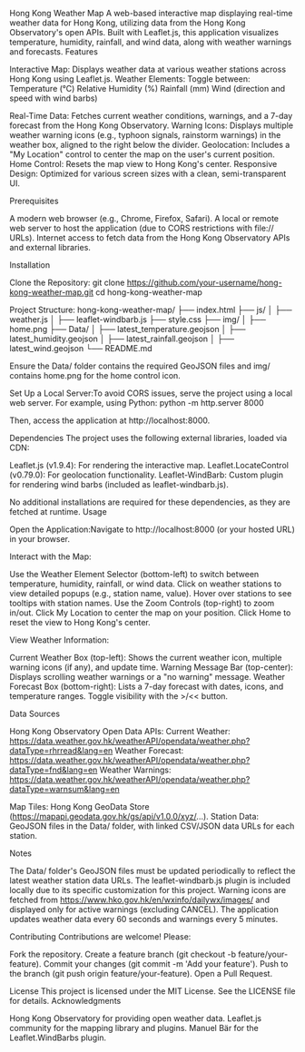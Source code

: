 Hong Kong Weather Map
A web-based interactive map displaying real-time weather data for Hong Kong, utilizing data from the Hong Kong Observatory's open APIs. Built with Leaflet.js, this application visualizes temperature, humidity, rainfall, and wind data, along with weather warnings and forecasts.
Features

Interactive Map: Displays weather data at various weather stations across Hong Kong using Leaflet.js.
Weather Elements: Toggle between:
Temperature (°C)
Relative Humidity (%)
Rainfall (mm)
Wind (direction and speed with wind barbs)


Real-Time Data: Fetches current weather conditions, warnings, and a 7-day forecast from the Hong Kong Observatory.
Warning Icons: Displays multiple weather warning icons (e.g., typhoon signals, rainstorm warnings) in the weather box, aligned to the right below the divider.
Geolocation: Includes a "My Location" control to center the map on the user's current position.
Home Control: Resets the map view to Hong Kong's center.
Responsive Design: Optimized for various screen sizes with a clean, semi-transparent UI.

Prerequisites

A modern web browser (e.g., Chrome, Firefox, Safari).
A local or remote web server to host the application (due to CORS restrictions with file:// URLs).
Internet access to fetch data from the Hong Kong Observatory APIs and external libraries.

Installation

Clone the Repository:
git clone https://github.com/your-username/hong-kong-weather-map.git
cd hong-kong-weather-map


Project Structure:
hong-kong-weather-map/
├── index.html
├── js/
│   ├── weather.js
│   ├── leaflet-windbarb.js
├── style.css
├── img/
│   ├── home.png
├── Data/
│   ├── latest_temperature.geojson
│   ├── latest_humidity.geojson
│   ├── latest_rainfall.geojson
│   ├── latest_wind.geojson
└── README.md

Ensure the Data/ folder contains the required GeoJSON files and img/ contains home.png for the home control icon.

Set Up a Local Server:To avoid CORS issues, serve the project using a local web server. For example, using Python:
python -m http.server 8000

Then, access the application at http://localhost:8000.


Dependencies
The project uses the following external libraries, loaded via CDN:

Leaflet.js (v1.9.4): For rendering the interactive map.
Leaflet.LocateControl (v0.79.0): For geolocation functionality.
Leaflet-WindBarb: Custom plugin for rendering wind barbs (included as leaflet-windbarb.js).

No additional installations are required for these dependencies, as they are fetched at runtime.
Usage

Open the Application:Navigate to http://localhost:8000 (or your hosted URL) in your browser.

Interact with the Map:

Use the Weather Element Selector (bottom-left) to switch between temperature, humidity, rainfall, or wind data.
Click on weather stations to view detailed popups (e.g., station name, value).
Hover over stations to see tooltips with station names.
Use the Zoom Controls (top-right) to zoom in/out.
Click My Location to center the map on your position.
Click Home to reset the view to Hong Kong's center.


View Weather Information:

Current Weather Box (top-left): Shows the current weather icon, multiple warning icons (if any), and update time.
Warning Message Bar (top-center): Displays scrolling weather warnings or a "no warning" message.
Weather Forecast Box (bottom-right): Lists a 7-day forecast with dates, icons, and temperature ranges. Toggle visibility with the >/<< button.



Data Sources

Hong Kong Observatory Open Data APIs:
Current Weather: https://data.weather.gov.hk/weatherAPI/opendata/weather.php?dataType=rhrread&lang=en
Weather Forecast: https://data.weather.gov.hk/weatherAPI/opendata/weather.php?dataType=fnd&lang=en
Weather Warnings: https://data.weather.gov.hk/weatherAPI/opendata/weather.php?dataType=warnsum&lang=en


Map Tiles: Hong Kong GeoData Store (https://mapapi.geodata.gov.hk/gs/api/v1.0.0/xyz/...).
Station Data: GeoJSON files in the Data/ folder, with linked CSV/JSON data URLs for each station.

Notes

The Data/ folder's GeoJSON files must be updated periodically to reflect the latest weather station data URLs.
The leaflet-windbarb.js plugin is included locally due to its specific customization for this project.
Warning icons are fetched from https://www.hko.gov.hk/en/wxinfo/dailywx/images/ and displayed only for active warnings (excluding CANCEL).
The application updates weather data every 60 seconds and warnings every 5 minutes.

Contributing
Contributions are welcome! Please:

Fork the repository.
Create a feature branch (git checkout -b feature/your-feature).
Commit your changes (git commit -m 'Add your feature').
Push to the branch (git push origin feature/your-feature).
Open a Pull Request.

License
This project is licensed under the MIT License. See the LICENSE file for details.
Acknowledgments

Hong Kong Observatory for providing open weather data.
Leaflet.js community for the mapping library and plugins.
Manuel Bär for the Leaflet.WindBarbs plugin.
